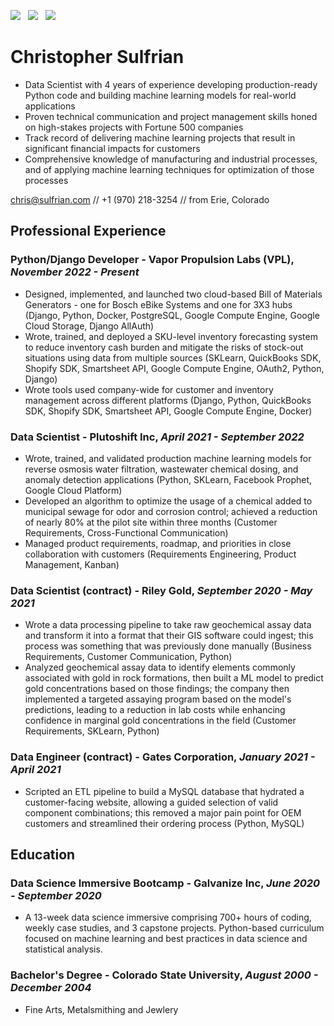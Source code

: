 [![](https://img.shields.io/badge/PDF-Download-1abc9c?style=for-the-badge)](https://github.com/csulfrian/resume/releases/latest/download/christopher_sulfrian_resume.pdf) &nbsp; 
[![](https://img.shields.io/badge/CSulfrian-2867B2?style=for-the-badge&logo=linkedin&logoColor=white)](https://www.linkedin.com/in/csulfrian/) &nbsp;
[![](https://img.shields.io/badge/CSulfrian-000000?style=for-the-badge&logo=github&logoColor=white)](https://github.com/csulfrian)

# Christopher Sulfrian

- Data Scientist with 4 years of experience developing production-ready Python code and building machine learning models 
for real-world applications
- Proven technical communication and project management skills honed on high-stakes projects with Fortune 500 companies
- Track record of delivering machine learning projects that result in significant financial impacts for customers
- Comprehensive knowledge of manufacturing and industrial processes, and of applying machine learning techniques for 
optimization of those processes


[chris@sulfrian.com](mailto:chris@sulfrian.com) // +1 (970) 218-3254 // from Erie, Colorado

## Professional Experience

### Python/Django Developer - Vapor Propulsion Labs (VPL), _November 2022 - Present_

- Designed, implemented, and launched two cloud-based Bill of Materials Generators - one for Bosch eBike Systems and 
one for 3X3 hubs (Django, Python, Docker, PostgreSQL, Google Compute Engine, Google Cloud Storage, Django AllAuth)
- Wrote, trained, and deployed a SKU-level inventory forecasting system to reduce inventory cash burden and mitigate the 
risks of stock-out situations using data from multiple sources (SKLearn, QuickBooks SDK, Shopify SDK, Smartsheet API, 
Google Compute Engine, OAuth2, Python, Django)
- Wrote tools used company-wide for customer and inventory management across different platforms (Django, Python, 
QuickBooks SDK, Shopify SDK, Smartsheet API, Google Compute Engine, Docker)

### Data Scientist - Plutoshift Inc, _April 2021 - September 2022_

- Wrote, trained, and validated production machine learning models for reverse osmosis water filtration, wastewater 
chemical dosing, and anomaly detection applications (Python, SKLearn, Facebook Prophet, Google Cloud Platform)
- Developed an algorithm to optimize the usage of a chemical added to municipal sewage for odor and corrosion control; 
achieved a reduction of nearly 80% at the pilot site within three months (Customer Requirements, Cross-Functional 
Communication)
- Managed product requirements, roadmap, and priorities in close collaboration with customers (Requirements 
Engineering, Product Management, Kanban)

### Data Scientist (contract) - Riley Gold, _September 2020 - May 2021_
- Wrote a data processing pipeline to take raw geochemical assay data and transform it into a format that their GIS 
software could ingest; this process was something that was previously done manually (Business Requirements, Customer 
Communication, Python)  
- Analyzed geochemical assay data to identify elements commonly associated with gold in rock formations, then built a 
ML model to predict gold concentrations based on those findings; the company then implemented a targeted assaying 
program based on the model's predictions, leading to a reduction in lab costs while enhancing confidence in marginal
gold concentrations in the field (Customer Requirements, SKLearn, Python)

### Data Engineer (contract) - Gates Corporation, _January 2021 - April 2021_
- Scripted an ETL pipeline to build a MySQL database that hydrated a customer-facing website, allowing a guided 
selection of valid component combinations; this removed a major pain point for OEM customers and streamlined 
their ordering process (Python, MySQL)

## Education

### Data Science Immersive Bootcamp - Galvanize Inc, _June 2020 - September 2020_
- A 13-week data science immersive comprising 700+ hours of coding, weekly case studies, and 3 capstone projects. 
Python-based curriculum focused on machine learning and best practices in data science and statistical analysis.

### Bachelor's Degree - Colorado State University, _August 2000 - December 2004_
- Fine Arts, Metalsmithing and Jewlery